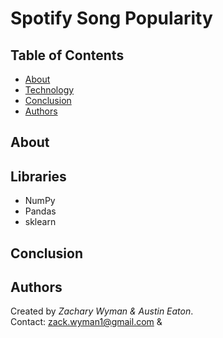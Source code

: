 # Spotify Song Popularity

## Table of Contents
* [About](#About)
* [Technology](#Technology)
* [Conclusion](#Conclusion)
* [Authors](#Authors)

## About

## Libraries
- NumPy
- Pandas
- sklearn

## Conclusion

## Authors
Created by *Zachary Wyman & Austin Eaton*.  
Contact: zack.wyman1@gmail.com & 
